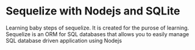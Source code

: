 # Sequelize with Nodejs and SQLite
Learning baby steps of sequelize. It is created for the purose of learning. Sequelize is an ORM for SQL databases that allows you to easily manage SQL database driven application using Nodejs
